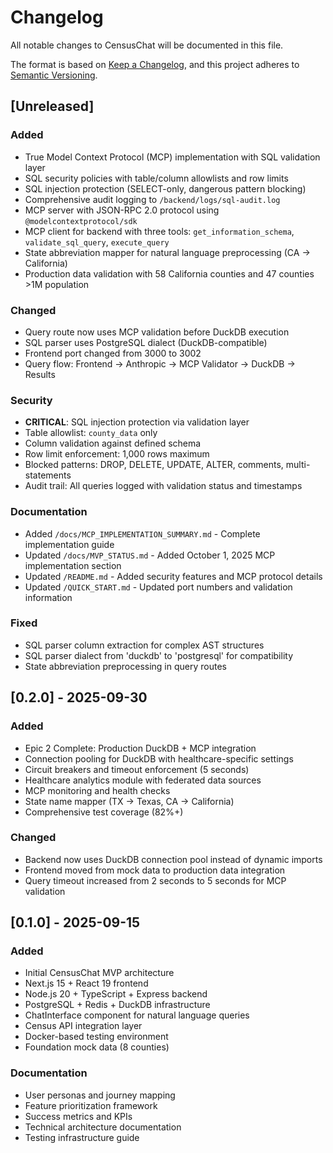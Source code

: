 # Changelog

All notable changes to CensusChat will be documented in this file.

The format is based on [Keep a Changelog](https://keepachangelog.com/en/1.0.0/),
and this project adheres to [Semantic Versioning](https://semver.org/spec/v2.0.0.html).

## [Unreleased]

### Added
- True Model Context Protocol (MCP) implementation with SQL validation layer
- SQL security policies with table/column allowlists and row limits
- SQL injection protection (SELECT-only, dangerous pattern blocking)
- Comprehensive audit logging to `/backend/logs/sql-audit.log`
- MCP server with JSON-RPC 2.0 protocol using `@modelcontextprotocol/sdk`
- MCP client for backend with three tools: `get_information_schema`, `validate_sql_query`, `execute_query`
- State abbreviation mapper for natural language preprocessing (CA → California)
- Production data validation with 58 California counties and 47 counties >1M population

### Changed
- Query route now uses MCP validation before DuckDB execution
- SQL parser uses PostgreSQL dialect (DuckDB-compatible)
- Frontend port changed from 3000 to 3002
- Query flow: Frontend → Anthropic → MCP Validator → DuckDB → Results

### Security
- **CRITICAL**: SQL injection protection via validation layer
- Table allowlist: `county_data` only
- Column validation against defined schema
- Row limit enforcement: 1,000 rows maximum
- Blocked patterns: DROP, DELETE, UPDATE, ALTER, comments, multi-statements
- Audit trail: All queries logged with validation status and timestamps

### Documentation
- Added `/docs/MCP_IMPLEMENTATION_SUMMARY.md` - Complete implementation guide
- Updated `/docs/MVP_STATUS.md` - Added October 1, 2025 MCP implementation section
- Updated `/README.md` - Added security features and MCP protocol details
- Updated `/QUICK_START.md` - Updated port numbers and validation information

### Fixed
- SQL parser column extraction for complex AST structures
- SQL parser dialect from 'duckdb' to 'postgresql' for compatibility
- State abbreviation preprocessing in query routes

## [0.2.0] - 2025-09-30

### Added
- Epic 2 Complete: Production DuckDB + MCP integration
- Connection pooling for DuckDB with healthcare-specific settings
- Circuit breakers and timeout enforcement (5 seconds)
- Healthcare analytics module with federated data sources
- MCP monitoring and health checks
- State name mapper (TX → Texas, CA → California)
- Comprehensive test coverage (82%+)

### Changed
- Backend now uses DuckDB connection pool instead of dynamic imports
- Frontend moved from mock data to production data integration
- Query timeout increased from 2 seconds to 5 seconds for MCP validation

## [0.1.0] - 2025-09-15

### Added
- Initial CensusChat MVP architecture
- Next.js 15 + React 19 frontend
- Node.js 20 + TypeScript + Express backend
- PostgreSQL + Redis + DuckDB infrastructure
- ChatInterface component for natural language queries
- Census API integration layer
- Docker-based testing environment
- Foundation mock data (8 counties)

### Documentation
- User personas and journey mapping
- Feature prioritization framework
- Success metrics and KPIs
- Technical architecture documentation
- Testing infrastructure guide
